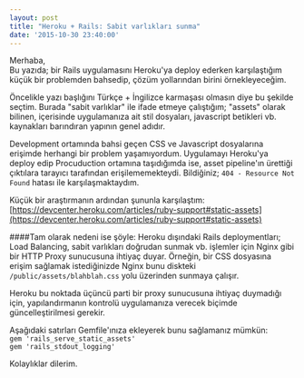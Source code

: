 ```yaml
---
layout: post
title: "Heroku + Rails: Sabit varlıkları sunma"
date: '2015-10-30 23:40:00'
---
```

Merhaba,<br/>
Bu yazıda; bir Rails uygulamasını Heroku'ya deploy ederken karşılaştığım küçük bir problemden bahsedip,  çözüm yollarından birini örnekleyeceğim.

Öncelikle yazı başlığını Türkçe + İngilizce karmaşası olmasın diye bu şekilde seçtim. Burada "sabit varlıklar" ile ifade etmeye çalıştığım; "assets" olarak bilinen, içerisinde uygulamanıza ait stil dosyaları, javascript betikleri vb. kaynakları barındıran yapının genel adıdır.<!--more-->

Development ortamında bahsi geçen CSS ve Javascript dosyalarına erişimde herhangi bir problem yaşamıyordum. Uygulamayı Heroku'ya deploy edip Procuduction ortamına taşıdığımda ise, asset pipeline'ın ürettiği çıktılara tarayıcı tarafından erişilememekteydi. Bildiğiniz; `404 - Resource Not Found` hatası ile karşılaşmaktaydım.

Küçük bir araştırmanın ardından şununla karşılaştım:
[https://devcenter.heroku.com/articles/ruby-support#static-assets](https://devcenter.heroku.com/articles/ruby-support#static-assets)

####Tam olarak nedeni ise şöyle:
Heroku dışındaki Rails deploymentları; Load Balancing, sabit varlıkları doğrudan sunmak vb. işlemler için Nginx gibi bir HTTP Proxy sunucusuna ihtiyaç duyar. Örneğin, bir CSS dosyasına erişim sağlamak istediğinizde Nginx bunu diskteki `/public/assets/blahblah.css` yolu üzerinden sunmaya çalışır.

Heroku bu noktada üçüncü parti bir proxy sunucusuna ihtiyaç duymadığı için, yapılandırmanın kontrolü uygulamanıza verecek biçimde güncelleştirilmesi gerekir.

Aşağıdaki satırları Gemfile'ınıza ekleyerek bunu sağlamanız mümkün:<br/>
`gem 'rails_serve_static_assets'`<br/>
`gem 'rails_stdout_logging'`

Kolaylıklar dilerim.
